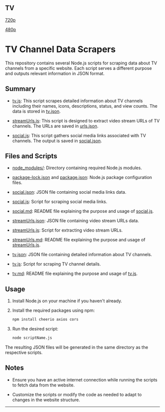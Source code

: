 TV
---
[720p](
https://origin3.afxp.telemedia.co.za/PremiumFree/romanza/abr_satellitechannel/satch_romanza_720p/chunks.m3u8)


[480p](https://dl.NoGutsNoGlory.eu.org/377239/WWE_Smackdown_January_5th_2024_HD.%40chikiimas.mp4?hash=e4MCxEb)

# TV Channel Data Scrapers

This repository contains several Node.js scripts for scraping data about TV channels from a specific website. Each script serves a different purpose and outputs relevant information in JSON format.

## Summary

- [tv.js](tv/tv.js): This script scrapes detailed information about TV channels including their names, icons, descriptions, status, and view counts. The data is stored in [tv.json](tv.json).

- [streamUrls.js](tv/streamUrls.js): This script is designed to extract video stream URLs of TV channels. The URLs are saved in [urls.json](urls.json).

- [social.js](tv/social.js): This script gathers social media links associated with TV channels. The output is saved in [social.json](social.json).

## Files and Scripts

- [node_modules/](node_modules/): Directory containing required Node.js modules.

- [package-lock.json](package-lock.json) and [package.json](package.json): Node.js package configuration files.

- [social.json](tv/social.json): JSON file containing social media links data.

- [social.js](tv/social.js): Script for scraping social media links.

- [social.md](tv/social.md): README file explaining the purpose and usage of [social.js](social.js).

- [streamUrls.json](tv/streamUrls.json): JSON file containing video stream URLs data.

- [streamUrls.js](tv/streamUrls.js): Script for extracting video stream URLs.

- [streamUrls.md](tv/streamUrls.md): README file explaining the purpose and usage of [streamUrls.js](streamUrls.js).

- [tv.json](tv/tv.json): JSON file containing detailed information about TV channels.

- [tv.js](tv/tv.js): Script for scraping TV channel details.

- [tv.md](tv/tv.md): README file explaining the purpose and usage of [tv.js](tv.js).

## Usage

1. Install Node.js on your machine if you haven't already.

2. Install the required packages using npm:

   ```bash
   npm install cheerio axios cors
   ```

3. Run the desired script:

   ```bash
   node scriptName.js
   ```

The resulting JSON files will be generated in the same directory as the respective scripts.

## Notes

- Ensure you have an active internet connection while running the scripts to fetch data from the website.

- Customize the scripts or modify the code as needed to adapt to changes in the website structure.

---
